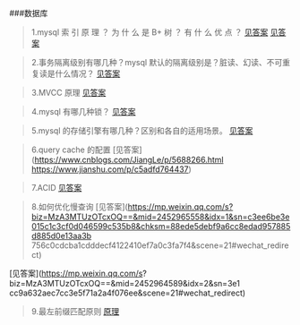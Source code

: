 ###数据库

> 1.mysql 索 引 原 理 ？ 为 什 么 是 B+ 树 ？ 有 什 么 优 点 ？ 
[见答案](https://blog.csdn.net/wohaqiyi/article/details/79503395)
[见答案](https://blog.csdn.net/bigtree_3721/article/details/73151472)

> 2.事务隔离级别有哪几种？mysql 默认的隔离级别是？脏读、幻读、不可重复读是什么情况？
[见答案](ttps://www.cnblogs.com/huanongying/p/7021555.html)
 
> 3.MVCC 原理
[见答案](https://blog.csdn.net/joy0921/article/details/80128857)

> 4.mysql 有哪几种锁？
[见答案](https://blog.csdn.net/soonfly/article/details/70238902)

> 5.mysql 的存储引擎有哪几种？区别和各自的适用场景。
[见答案](https://www.cnblogs.com/wcwen1990/p/6655416.html)

> 6.query cache 的配置
[见答案](https://www.cnblogs.com/JiangLe/p/5688266.html https://www.jianshu.com/p/c5adfd764437)

> 7.ACID 
[见答案](https://www.jianshu.com/p/0b245d972e23)

> 8.如何优化慢查询
[见答案](https://mp.weixin.qq.com/s?biz=MzA3MTUzOTcxOQ==&mid=2452965558&idx=1&sn=c3ee6be3e015c1c3cf0d046599c535b8&chksm=88ede5debf9a6cc8edad957885d885d0e13aa3b 756c0cdcba1cdddecf4122410ef7a0c3fa7f4&scene=21#wechat_redirect)

[见答案](https://mp.weixin.qq.com/s? biz=MzA3MTUzOTcxOQ==&mid=2452964589&idx=2&sn=3e1 cc9a632aec7cc3e5f71a2a4f076ee&scene=21#wechat_redirect)

> 9.最左前缀匹配原则
[原理](https://www.kancloud.cn/kancloud/theory-of-mysql-index/41857)
